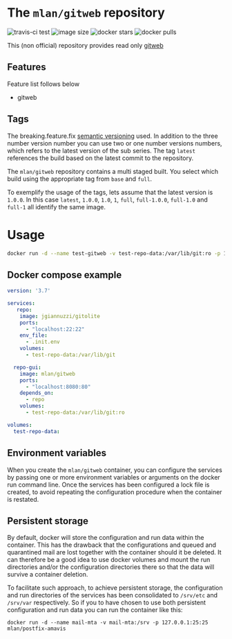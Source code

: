 # The `mlan/gitweb` repository

![travis-ci test](https://img.shields.io/travis/mlan/docker-gitweb.svg?label=build&style=popout-square&logo=travis)
![image size](https://img.shields.io/microbadger/image-size/mlan/gitweb.svg?label=size&style=popout-square&logo=docker)
![docker stars](https://img.shields.io/docker/stars/mlan/gitweb.svg?label=stars&style=popout-square&logo=docker)
![docker pulls](https://img.shields.io/docker/pulls/mlan/gitweb.svg?label=pulls&style=popout-square&logo=docker)

This (non official) repository provides read only [gitweb](https://git-scm.com/docs/gitweb)

## Features

Feature list follows below

- gitweb

## Tags

The breaking.feature.fix [semantic versioning](https://semver.org/)
used. In addition to the three number version number you can use two or
one number versions numbers, which refers to the latest version of the 
sub series. The tag `latest` references the build based on the latest commit to the repository.

The `mlan/gitweb` repository contains a multi staged built. You select which build using the appropriate tag from `base` and `full`.

To exemplify the usage of the tags, lets assume that the latest version is `1.0.0`. In this case `latest`, `1.0.0`, `1.0`, `1`, `full`, `full-1.0.0`, `full-1.0` and `full-1` all identify the same image.

# Usage


```bash
docker run -d --name test-gitweb -v test-repo-data:/var/lib/git:ro -p 127.0.0.1:8080:80 mlan/gitweb
```

## Docker compose example


```yaml
version: '3.7'

services:
   repo:
    image: jgiannuzzi/gitolite
    ports:
      - "localhost:22:22"
    env_file:
      - .init.env
    volumes:
      - test-repo-data:/var/lib/git

  repo-gui:
    image: mlan/gitweb
    ports:
      - "localhost:8080:80"
    depends_on:
      - repo
    volumes:
      - test-repo-data:/var/lib/git:ro

volumes:
  test-repo-data:
```

## Environment variables

When you create the `mlan/gitweb` container, you can configure the services by passing one or more environment variables or arguments on the docker run command line. Once the services has been configured a lock file is created, to avoid repeating the configuration procedure when the container is restated. 

## Persistent storage

By default, docker will store the configuration and run data within the container. This has the drawback that the configurations and queued and quarantined mail are lost together with the container should it be deleted. It can therefore be a good idea to use docker volumes and mount the run directories and/or the configuration directories there so that the data will survive a container deletion.

To facilitate such approach, to achieve persistent storage, the configuration and run directories of the services has been consolidated to `/srv/etc` and `/srv/var` respectively.  So if you to have chosen to use both persistent configuration and run data you can run the container like this:

```
docker run -d --name mail-mta -v mail-mta:/srv -p 127.0.0.1:25:25 mlan/postfix-amavis
```
